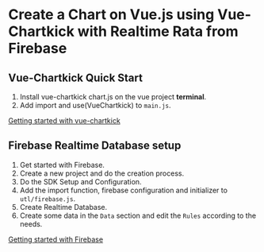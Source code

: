 Create a Chart on Vue.js using Vue-Chartkick with Realtime Rata from Firebase
==========

Vue-Chartkick Quick Start 
----------
1. Install vue-chartkick chart.js on the vue project **terminal**.
2. Add import and use(VueChartkick) to `main.js`.

[Getting started with vue-chartkick](https://chartkick.com/vue)

Firebase Realtime Database setup
----------
1. Get started with Firebase.
2. Create a new project and do the creation process.
3. Do the SDK Setup and Configuration.
4. Add the import function, firebase configuration and initializer to `utl/firebase.js`.
5. Create Realtime Database.
6. Create some data in the `Data` section and edit the `Rules` according to the needs. 

[Getting started with Firebase](https://firebase.google.com/)